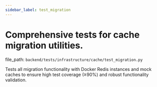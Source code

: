```yaml
---
sidebar_label: test_migration
---
```


# Comprehensive tests for cache migration utilities.

  file_path: `backend/tests/infrastructure/cache/test_migration.py`

Tests all migration functionality with Docker Redis instances and mock caches
to ensure high test coverage (≥90%) and robust functionality validation.
